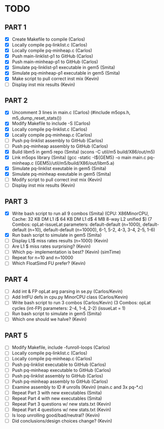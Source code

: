 # TODO

## PART 1

- [x] Create Makefile to compile 				(Carlos)
- [x] Locally compile pq-linklist.c 			(Carlos)
- [x] Locally compile pq-minheap.c 				(Carlos)
- [x] Push main-linklist-p1 to GitHub 			(Carlos)
- [x] Push main-minheap-p1 to GitHub 			(Carlos)
- [x] Simulate pq-linklist-p1 executable in gem5 (Smita)
- [x] Simulate pq-minheap-p1 executable in gem5 	(Smita)
- [x] Make script to pull correct inst mix 		(Kevin)
- [ ] Display inst mix results 					(Kevin)

## PART 2

- [x] Uncomment 3 lines in main.c 				(Carlos)
		(#include m5ops.h, m5_dump_reset_stats())
- [x] Modify Makefile to include -S 				(Carlos)
- [x] Locally compile pq-linklist.c 			(Carlos)
- [x] Locally compile pq-minheap.c 				(Carlos)
- [ ] Push pq-linklist assembly to GitHub 		(Carlos)
- [ ] Push pq-minheap assembly to GitHub 		(Carlos)
- [x] Build libm5 in gem5 repo					(Smita)
		(scons -C util/m5 build/X86/out/m5)
- [x] Link m5ops library						(Smita)
		(gcc -static -I${GEM5} -o main main.c pq-minheap.c {GEM5}/util/m5/build/X86/out/libm5.a)
- [x] Simulate pq-linklist exeutable in gem5	(Smita)
- [x] Simulate pq-minheap exeutable in gem5		(Smita)
- [ ] Modify script to pull correct inst mix	(Kevin)
- [ ] Display inst mix results					(Kevin)

## PART 3

- [x] Write bash script to run all 9 combos		(Smita)
		(CPU: X86MinorCPU, Cache: 32 KB DM L1 i$ 64 KB DM L1 d$ 4 MB 8-way L2 unified $)
		(7 Combos: opLat-issueLat parameters: default-default (n=1000), default-default (n=10), default-default (n=10000), 6-1, 5-2, 4-3, 3-4, 2-5, 1-6)
- [x] Run bash script to simulate in gem5		(Smita)
- [ ] Display L1$ miss rates results (n=1000)	(Kevin)
- [ ] Are L1 $ miss rates surprising?			(Kevin)
- [ ] Which pq- implementation is best?			(Kevin)
		(simTime)
- [ ] Repeat for n=10 and n=10000
- [ ] Which FloatSimd FU prefer?				(Kevin)

## PART 4

- [ ] Add int & FP opLat arg parsing in se.py	(Carlos/Kevin)
- [ ] Add IntFU defs in cpu.py MinorCPU class 	(Carlos/Kevin)
- [ ] Write bash script to run 3 combos			(Carlos/Kevin)
		(3 Combos: opLat cycles (int-FP) parameters: 2-4, 1-4, 2-2)
		(issueLat = 1)
- [ ] Run bash script to simulate in gem5		(Smita)
- [ ] Which one should we halve?				(Kevin)

## PART 5

- [ ] Modify Makefile, include -funroll-loops	(Carlos)
- [ ] Locally compile pq-linklist.c 			(Carlos)
- [ ] Locally compile pq-minheap.c 				(Carlos)
- [ ] Push pq-linklist executable to GitHub 	(Carlos)
- [ ] Push pq-minheap executable to GitHub 		(Carlos)
- [ ] Push pq-linklist assembly to GitHub 		(Carlos)
- [ ] Push pq-minheap assembly to GitHub 		(Carlos)
- [ ] Examine assembly to ID # unrolls			(Kevin)
		(main.c and 3x pq-*.c)
- [ ] Repeat Part 3 with new executables		(Smita)
- [ ] Repeat Part 4 with new executables		(Smita)
- [ ] Repeat Part 3 questions w/ new stats.txt	(Kevin)
- [ ] Repeat Part 4 questions w/ new stats.txt	(Kevin)
- [ ] Is loop unrolling good/bad/neutral?		(Kevin)
- [ ] Did conclusions/design choices change?	(Kevin)